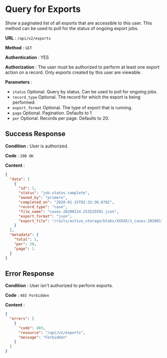 # Query for Exports

Show a paginated list of all exports that are accessible to this user. 
This method can be used to poll for the status of ongoing export jobs.

**URL** : `/api/v2/exports`

**Method** : `GET`

**Authentication** : YES

**Authorization** : The user must be authorized to perform at least one export action on a record.
Only exports created by this user are viewable.

**Parameters** : 

* `status` Optional. Query by status. Can be used to poll for ongoing jobs. 
* `record_type` Optional. The record for which the export is being performed.
* `export_format` Optional. The type of export that is running.
* `page` Optional. Pagination. Defaults to 1
* `per` Optional. Records per page. Defaults to 20.

## Success Response

**Condition** : User is authorized.

**Code** : `200 OK`

**Content** :

```json
{
  "data": [
    {
      "id": 1,
      "status": "job.status.complete",
      "owned_by": "primero",
      "completed_on": "2020-01-15T02:33:30.078Z",
      "record_type": "case",
      "file_name": "cases-20200114.253525591.json",
      "export_format": "json",
      "export_file": "/rails/active_storage/blobs/XXXXX/1_cases-20200114.253525591.json.zip"
    }
  ],
  "metadata": {
    "total": 1,
    "per": 20,
    "page": 1
  }
}
```
## Error Response

**Condition** : User isn't authorized to perform exports. 

**Code** : `403 Forbidden`

**Content** :

```json
{
  "errors": [
    {
      "code": 403,
      "resource": "/api/v2/exports",
      "message": "Forbidden"
    }
  ]
}
```

